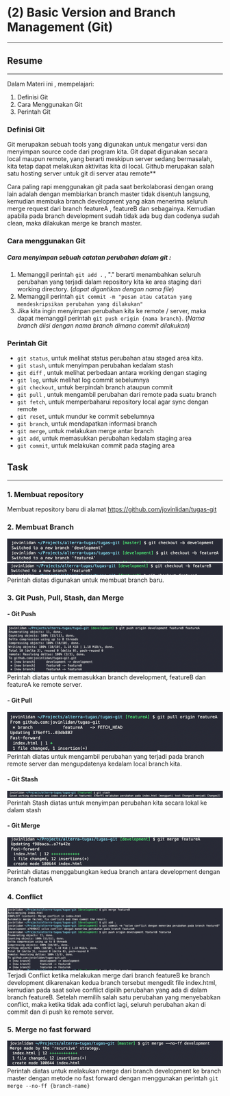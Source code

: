 # (2) Basic Version and Branch Management (Git)

---

## Resume

---

Dalam Materi ini , mempelajari:

1. Definisi Git
2. Cara Menggunakan Git
3. Perintah Git

### Definisi Git

Git merupakan sebuah tools yang digunakan untuk mengatur versi dan menyimpan source code dari program kita. Git dapat digunakan secara local maupun remote, yang berarti meskipun server sedang bermasalah, kita tetap dapat melakukan aktivitas kita di local. Github merupakan salah satu hosting server untuk git di server atau remote\*\*

Cara paling rapi menggunakan git pada saat berkolaborasi dengan orang lain adalah dengan membiarkan branch master tidak disentuh langsung, kemudian membuka branch development yang akan menerima seluruh merge request dari branch featureA , featureB dan sebagainya. Kemudian apabila pada branch development sudah tidak ada bug dan codenya sudah clean, maka dilakukan merge ke branch master.

### Cara menggunakan Git

##### Cara menyimpan sebuah catatan perubahan dalam git :

1. Memanggil perintah `git add .` , "." berarti menambahkan seluruh perubahan yang terjadi dalam repository kita ke area staging dari working directory. (_dapat digantikan dengan nama file_)
2. Memanggil perintah `git commit -m "pesan atau catatan yang mendeskripsikan perubahan yang dilakukan"`
3. Jika kita ingin menyimpan perubahan kita ke remote / server, maka dapat memanggil perintah `git push origin {nama branch}`. (_Nama branch diisi dengan nama branch dimana commit dilakukan_)

### Perintah Git

- `git status`, untuk melihat status perubahan atau staged area kita.
- `git stash`, untuk menyimpan perubahan kedalam stash
- `git diff` , untuk melihat perbedaan antara working dengan staging
- `git log`, untuk melihat log commit sebelumnya
- `git checkout`, untuk berpindah branch ataupun commit
- `git pull` , untuk mengambil perubahan dari remote pada suatu branch
- `git fetch`, untuk memperbaharui repository local agar sync dengan remote
- `git reset`, untuk mundur ke commit sebelumnya
- `git branch`, untuk mendapatkan informasi branch
- `git merge`, untuk melakukan merge antar branch
- `git add`, untuk memasukkan perubahan kedalam staging area
- `git commit`, untuk melakukan commit pada staging area

## Task

---

### 1. Membuat repository

Membuat repository baru di alamat https://github.com/jovinlidan/tugas-git

### 2. Membuat Branch

![Membuat Branch](screenshots/membuat-branch-1.png "Membuat Branch")
![Membuat Branch](screenshots/membuat-branch-2.png "Membuat Branch")
Perintah diatas digunakan untuk membuat branch baru.

### 3. Git Push, Pull, Stash, dan Merge

#### - Git Push

![Git Push](screenshots/git-push.png "Git Push")
Perintah diatas untuk memasukkan branch development, featureB dan featureA ke remote server.

#### - Git Pull

![Git Pull](screenshots/git-pull.png "Git Pull")
Perintah diatas untuk mengambil perubahan yang terjadi pada branch remote server dan mengupdatenya kedalam local branch kita.

#### - Git Stash

![Git Stash](screenshots/git-stash.png "Git Stash")
Perintah Stash diatas untuk menyimpan perubahan kita secara lokal ke dalam stash

#### - Git Merge

![Git Merge](screenshots/git-merge.png "Git Merge")
Perintah diatas menggabungkan kedua branch antara development dengan branch featureA

### 4. Conflict

![Conflict](screenshots/conflict.png "Conflict")
Terjadi Conflict ketika melakukan merge dari branch featureB ke branch development dikarenakan kedua branch tersebut mengedit file index.html, kemudian pada saat solve conflict dipilih perubahan yang ada di dalam branch featureB.
Setelah memilih salah satu perubahan yang menyebabkan conflict, maka ketika tidak ada conflict lagi, seluruh perubahan akan di commit dan di push ke remote server.

### 5. Merge no fast forward

![Merge No Fast Forward](screenshots/git-merge-no-ff.png "Merge No Fast Forward")
Perintah diatas untuk melakukan merge dari branch development ke branch master dengan metode no fast forward dengan menggunakan perintah `git merge --no-ff {branch-name}`

